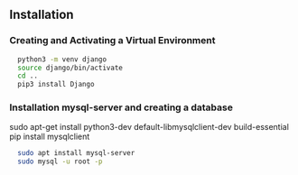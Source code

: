 ## Installation


### Creating and Activating a Virtual Environment


```bash    
  python3 -m venv django
  source django/bin/activate
  cd ..
  pip3 install Django
```

### Installation mysql-server and creating a database
sudo apt-get install python3-dev default-libmysqlclient-dev build-essential
pip install mysqlclient
```bash
  sudo apt install mysql-server
  sudo mysql -u root -p
```
